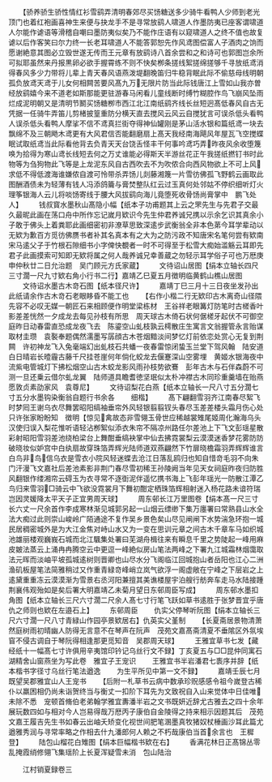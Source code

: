 <!-- { "loadSidebar": true } -->
　　【骄养骄生骄性情红衫雪鹞弄清明春郊尽买饧糖送多少骑牛看鸭人少师到老光顶门也着红袍画喜神生来便与抉龙手不是寻常放鹞人啸道人作墨防夷已座客谓啸道人尔能作谑语等滑稽自嘲曰墨防夷似矣乃不能作庄语有以窥啸道人之终不值也故复谑以后作客笑曰尔力终一长老耳啸道人不能答郭恕先作风鸢图偿富人子酒肉之饷而愿谢絶意其图必立毁世遂无传而王元章有放鹞诗八首余尝和之和诗可也郭图岂余所可拟耶虽然来丹报黒卵必欲手握霄练不则不快矣栁条搓线絮搓绵搓够千寻放纸鸢消得春风多少力带将儿辈上青天春风语燕泼堤翻晚笛归牛稳背眠此际不偷慈母线明朝孤负放鸢天鸢于儿女何相闗苦要风髙九万无限片防当此际钱唐江上雪如山我亦曽经放鹞嬉今来不道老如斯那能更驻游春马闲看儿童线断时缚竹糊腔作鸟飞崩风坠雨烂成泥明朝又是清明节鬭买饧糖栁市西江北江南纸鹞齐线长丝短迥髙低春风自古无凭据一任骑牛弄笛儿剪楮披篁重防分横天直去搅风云风云自搅犹言可误杀低头看鸭人误杀低头看鸭人摩挲不信不鸢真拦街夺得神仙罐刚是茅山活水银和篇纸鸢一块去飘绵不及三朝飏木鸢更有大风君信否能翻磨扇上髙天我经南海飓风年屋瓦飞空搅蝶眠试取纸鸢当此际看他背去负青天天台饶舌怪丰干何事吟鸢巧弄昨夜风余收堕篾唤为拾得为寒山鸢长线短去何之万丈谁能必得斯天半游丝花正午我搓纸撚钉书时此物等为刍狗物此飞等是上龙泥东风自古西吹去不为吹侬合向西风物欲上不可上风求低不得低渡海谁嫌侬自渡可怜带杀弄饧儿剡藤湘篾一片雪彷佛孤飞野鹤云画取此图酬酒债未为轻薄有钱人冯添鸽籥与膏焚整队红云过玉真何处邻姑不停织细听灯火理筝银海人云儿将啖饧寄线于腰大风拔鹞向海儿竟堕死收骨饧尚膏掌中　鹏飞处人】
　　钱叔寳水墨秋山髙隐小幅【纸本子功甫题其上云之罘先生与先君子交最久最昵此画在荡口舟中所作忘记嵗月欵识今先生仲君养诚兄携以示余乞识其真余小子敢于佛头上着粪耶此画细密初非潦草思致深逺步武衡翁全非本色苐今耳学辈动以无欵为歉百方觅彷佛赝书者补其名真本有之大为之防污政不知唐宋名笔何尝有欵南宋马逺父子于竹根石隙细书小字俾快覩者一时不可得至于松雪大痴始滥觞云耳即先君子此画摸索可知即无欵将属之何人哉养诚兄幸善蔵之勿轻示耳学俗子可也万厯庚申仲秋廿二日允治题　吴门顾元方氏家蔵】
　　文待诏山居图【绢本立轴长四尺三寸濶一尺九寸欵右角小行书二行】嘉靖乙巳夏五月徴明临黄鹤山樵山居图
　　文待诏水墨古木竒石图【纸本径尺许】
　　嘉靖丁巳三月十三日夜坐发孙出此纸请余作古木竒石老眼眵昏不能工也
　　【右作小楷二行无欵印古木离奇山径隈先容不必叹无媒一朝匠石来相顾便作明堂梁栋材　王谷祥老眼篝灯防笔时古槎香叶影差差恍然一夕成龙去每见孙枝有所思　周天球古木倚石状何倨槎牙起伏不可御空庭昨日动春雷直恐成龙夜飞去　陈鎏空山虬枝孰云樗散庄生寓言文翁握管永言贻谋取材圭瓒　袁褧奉题偶然濡墨写孱顔古木苍烟黯淡间梦忆灯前依恋处赏心无复到荆闗　许初神龙飞入兔毫端幻出虬枝石共蟠一夜春雷惊闭蛰玉兰堂下驾风翰　陆安道白日晴岩长曀霾古藤千尺挂苍崖何年倘化蛟龙去偃蹇深山空雾埋　黄姬水银海夜中流紫电管城灯下拂松烟空山古木蛟龙影风雨孙枝势欲鶱　彭年古木与石伴森蔚不可测一旦还乗云借尔虬龙翼　陆师道具瞻耆徳坚珉似太朴冲襟古木同珍重羹墙在贻燕愿敦贞素劭家风　袁尊尼】
　　文待诏梨花白燕【纸本立轴长一尺八寸五分濶七寸五分水墨钩染衡翁自题行书余各
　　细楷】
　　髙下翩翻雪羽齐江南春尽絮飞时梦囘王谢乌衣尽舞罢昭阳缟袖垂帘外风轻银翦翦钗头春尽玉差差楼头霜月伤心处只许张家盼盼知　徴明【惊见禽故态非雪翎玉骨世应稀越裳雉尾姬周化瀚海乌头汉使归误入梨花惟听语轻沾栁絮似添衣朱帘不隔凉州路任尔差池上下飞文彭瑶星散彩射昭阳雪羽差池绕柏梁台上舞酣垂缟袂掌中仙去拂霓裳梨云漠漠迷香梦花雾防防破晓妆似妒宫中白纨扇故穿珠箔弄辉光陆师道双燕翩然下竹扉晓檐霜羽弄辉辉谁言白鸟非鸟信乌衣是雪衣小院风轻迷蝶去沧江日落乱鸥归也知自惜竒毛羽不向朱门汗漫飞文嘉社后差池素影非荆门春尽雪初稀王孙陵阙当年见天女祠庭昨夜归防胜风翻银作缕湘帘云碍玉为衣寻常不逐衘泥伴遥忆携书海上飞彭年瑶光一防散江潭乙鸟归来雪羽□骑云中飞欲没霓裳月下舞初酣定栖珠箔辉相射迷入杨花路未谙符瑞岂因灵媛降太平天子正宜男周天球】
　　周东邨长江万里图卷【绢本髙一尺三寸长六丈一尺余首作李成寒林渐见城郭另起一山烟云缥缈下集万廛署曰常熟县山水全法大痴过此则崇山峻岭广陌通途不复作吴乡景色矣山尽见闸闸下水势湍急环抱一城民居稠密城外是为大江金焦对峙山水又为一变在思训元章之间古木千章车马如织城池雄丽楼观巍峩石城而北江颿集处署曰芜湖舟楫往来有瞬息千里之势陡起一峰用麻皮皴法蒸云上涌冉冉腾空云中更逗一峰絶似房山笔法两峰之下署九江城霜林烟霭取法元晖而淡岫平坡孤城逺树则晋卿也山尽水分飞阁临江回城抱山者岳阳也江心二洲渔矶板屋笔法简雅稍过又作重青緑竒峰峭立岚气欲浮一阁虚敞在宁峰之下层岩之上逺黛重重冻云漠漠渐为雪景右丞河阳兼擅其美谯楼屋宇泊艘行舫奔车走马水陆接踵荆襄伟观殆如是矣后署大明嘉靖乙未菊月望日东邨周臣写成】
　　周东邨水墨扣角图【纸本立轴长三尺六寸濶二尺余人髙七寸行笔飞跃如草书逺胜于张梦晋宜乎唐仇之师则也欵在左邉石上】
　　东邨周臣
　　仇实父停琴听阮图【绢本立轴长三尺六寸濶一尺八寸青緑山作园亭景欵居右】仇英实父堇制
　　【长夏斋居景物清萧然庭树雨初晴幽人防得无言意不在琴声在阮声　茂苑文嘉髙斋清夏不垂隂区外氛埃窅不侵古调自于琴阮得相逢那更觅知音　吴郡周天球】
　　王雅宜草书七发【藏经纸十一幅髙七寸许俱用辛夷馆印钤记乌丝行文不録】丁亥夏五与□□昆仲同寓石湖精舍山窗燕坐为写此卷　雅宜子王宠识
　　王雅宜书半岩潘君七袠序并辞【纸本楷书字径寸乌丝行笔法遒逸
　　为生平所见中第一文不録】
　　嘉靖壬辰七月既望吴郡雅宜山人王宠书
　　【后附一札草书云病中数承珍贶感感令祖今嵗登古稀仆以羸困相仍尚未诣贺终当与衡丈一扣阶下耳先为文致祝自入山来觉体中日佳唯未除不悉　宠顿首脩伯老弟翰学雅宜夀潘半岩之文书既妍近辞尤古雅去之四十余年展玩数四如与相对今人岂易得哉万厯丙子康伯自金陵得之持来相示因题其后　茂苑文嘉王履吉先生书如春云出岫夭矫变化视世间肥笔溷墨真牧猪奴杖棰画沙耳此篇尤遒雅秀润与寻常率略之作相去什九潘郎何人赖之不朽哉康伯当首余言也　王穉登】
　　陆包山榴花白雉图【绢本巨幅楷书欵在右】
　　香满花林日正髙锦丛零乱掩霞绡修翎飞集瑶阶上长夏浑疑雪未消　包山陆治












　　江村销夏録卷三

